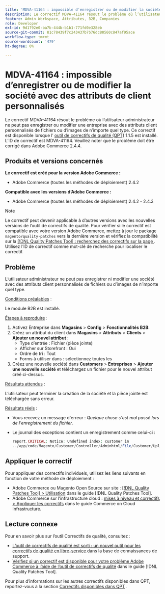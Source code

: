 ```yaml
---
title: 'MDVA-41164 : impossible d’enregistrer ou de modifier la société avec des attributs de client personnalisés'
description: Le correctif MDVA-41164 résout le problème où l’utilisateur administrateur ne peut pas enregistrer ou modifier une entreprise avec des attributs client personnalisés de fichiers ou d’images de n’importe quel type. Ce correctif est disponible lorsque l’[outil de correctifs de qualité (QPT)](https://experienceleague.adobe.com/fr/docs/commerce-knowledge-base/kb/announcements/commerce-announcements/magento-quality-patches-released-new-tool-to-self-serve-quality-patches) 1.1.5 est installé. L’ID de correctif est MDVA-41164. Veuillez noter que le problème doit être corrigé dans Adobe Commerce 2.4.4.
feature: Admin Workspace, Attributes, B2B, Companies
role: Developer
exl-id: 9d1792e0-ba7b-444b-b1b1-771fd0e328eb
source-git-commit: 81c78439f7c243437b7b76dc80560c847af95ace
workflow-type: tm+mt
source-wordcount: '479'
ht-degree: 0%

---
```


# MDVA-41164 : impossible d’enregistrer ou de modifier la société avec des attributs de client personnalisés

Le correctif MDVA-41164 résout le problème où l’utilisateur administrateur ne peut pas enregistrer ou modifier une entreprise avec des attributs client personnalisés de fichiers ou d’images de n’importe quel type. Ce correctif est disponible lorsque l’ [outil de correctifs de qualité (QPT)](https://experienceleague.adobe.com/fr/docs/commerce-knowledge-base/kb/announcements/commerce-announcements/magento-quality-patches-released-new-tool-to-self-serve-quality-patches) 1.1.5 est installé. L’ID de correctif est MDVA-41164. Veuillez noter que le problème doit être corrigé dans Adobe Commerce 2.4.4.

## Produits et versions concernés

**Le correctif est créé pour la version Adobe Commerce :**

* Adobe Commerce (toutes les méthodes de déploiement) 2.4.2

**Compatible avec les versions d’Adobe Commerce :**

* Adobe Commerce (toutes les méthodes de déploiement) 2.4.2 - 2.4.3

>[!NOTE]
>
>Le correctif peut devenir applicable à d’autres versions avec les nouvelles versions de l’outil de correctifs de qualité. Pour vérifier si le correctif est compatible avec votre version Adobe Commerce, mettez à jour le package `magento/quality-patches` vers la dernière version et vérifiez la compatibilité sur la [[!DNL Quality Patches Tool] : recherchez des correctifs sur la page ](https://experienceleague.adobe.com/fr/docs/commerce-knowledge-base/kb/announcements/commerce-announcements/magento-quality-patches-released-new-tool-to-self-serve-quality-patches). Utilisez l’ID de correctif comme mot-clé de recherche pour localiser le correctif.

## Problème

L’utilisateur administrateur ne peut pas enregistrer ni modifier une société avec des attributs client personnalisés de fichiers ou d’images de n’importe quel type.

<u>Conditions préalables</u> :

Le module B2B est installé.

<u>Étapes à reproduire</u> :

1. Activez Entreprise dans **Magasins** > **Config** > **Fonctionnalités B2B**.
1. Créez un attribut du client dans **Magasins** > **Attributs** > **Clients** > **Ajouter un nouvel attribut** :
   * Type d’entrée : Fichier (pièce jointe)
   * Afficher sur Storefront : Oui
   * Ordre de tri : Tout
   * Forms à utiliser dans : sélectionnez toutes les
1. Créez une nouvelle société dans **Customers** > **Entreprises** > **Ajouter une nouvelle société** et téléchargez un fichier pour le nouvel attribut créé ci-dessus.

<u>Résultats attendus</u> :

L’utilisateur peut terminer la création de la société et la pièce jointe est téléchargée sans erreur.

<u>Résultats réels</u> :

* Vous recevez un message d&#39;erreur : *Quelque chose s&#39;est mal passé lors de l&#39;enregistrement du fichier.*
* Le journal des exceptions contient un enregistrement comme celui-ci :

  ```php
  report.CRITICAL: Notice: Undefined index: customer in
  ../app/code/Magento/Customer/Controller/Adminhtml/File/Customer/Upload.php on line 69
  ```

## Appliquer le correctif

Pour appliquer des correctifs individuels, utilisez les liens suivants en fonction de votre méthode de déploiement :

* Adobe Commerce ou Magento Open Source sur site : [[!DNL Quality Patches Tool] > Utilisation](/help/tools/quality-patches-tool/usage.md) dans le guide [!DNL Quality Patches Tool].
* Adobe Commerce sur l’infrastructure cloud : [mises à niveau et correctifs > Appliquer les correctifs](https://experienceleague.adobe.com/docs/commerce-cloud-service/user-guide/develop/upgrade/apply-patches.html?lang=fr) dans le guide Commerce on Cloud Infrastructure.

## Lecture connexe

Pour en savoir plus sur l’outil Correctifs de qualité, consultez :

* [ L’outil de correctifs de qualité est sorti : un nouvel outil pour les correctifs de qualité en libre-service ](https://experienceleague.adobe.com/fr/docs/commerce-knowledge-base/kb/announcements/commerce-announcements/magento-quality-patches-released-new-tool-to-self-serve-quality-patches) dans la base de connaissances de support.
* [Vérifiez si un correctif est disponible pour votre problème Adobe Commerce à l’aide de l’outil de correctifs de qualité](/help/tools/quality-patches-tool/patches-available-in-qpt/check-patch-for-magento-issue-with-magento-quality-patches.md) dans le guide [!DNL Quality Patches Tool].

Pour plus d’informations sur les autres correctifs disponibles dans QPT, reportez-vous à la section [Correctifs disponibles dans QPT](https://support.magento.com/hc/en-us/sections/360010506631-Patches-available-in-MQP-tool-) .
